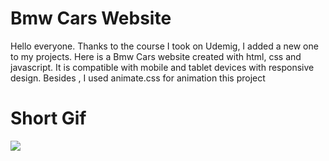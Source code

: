 # Bmw Cars Website

Hello everyone. Thanks to the course I took on Udemig, I added a new one to my projects. Here is a Bmw Cars website created with html, css and javascript. It is compatible with mobile and tablet devices with responsive design. Besides , I used animate.css for animation this project

# Short Gif

![](bmw.gif)
